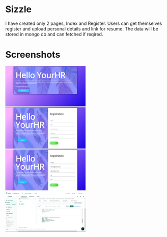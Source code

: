 # Sizzle

I have created only 2 pages, Index and Register. Users can get themselves register and upload personal details and link for resume. The data will be stored in mongo db and can fetched if reqired.


# Screenshots

<img src = "readmeimg/index.png" width= 50%>
<img src = "readmeimg/register.png" width= 50%>
<img src = "readmeimg/registersample.png" width= 50%>
<img src = "readmeimg/atlas.png" width= 50%>

